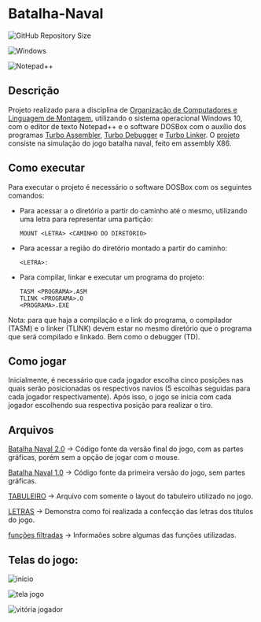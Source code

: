 # Batalha-Naval

![GitHub Repository Size](https://img.shields.io/github/repo-size/h-ssiqueira/Batalha-Naval?label=Repository%20Size&style=for-the-badge)

![Windows](https://img.shields.io/badge/Windows-0078D6?style=for-the-badge&logo=windows&logoColor=white)

![Notepad++](https://img.shields.io/badge/Notepad++-90E59A.svg?style=for-the-badge&logo=notepad%2B%2B&logoColor=black)

## Descrição
Projeto realizado para a disciplina de [Organização de Computadores e Linguagem de Montagem](https://github.com/h-ssiqueira/ProgramsCOLLEGE#OCLM), utilizando o sistema operacional Windows 10, com o editor de texto Notepad++ e o software DOSBox com o auxílio dos programas [Turbo Assembler](TASM.EXE), [Turbo Debugger](TD.EXE) e [Turbo Linker](TLINK.EXE). O [projeto](LOC-Projeto.pdf) consiste na simulação do jogo batalha naval, feito em assembly X86.

## Como executar
Para executar o projeto é necessário o software DOSBox com os seguintes comandos:

* Para acessar a o diretório a partir do caminho até o mesmo, utilizando uma letra para representar uma partição:
	```
	MOUNT <LETRA> <CAMINHO DO DIRETÓRIO>
	```
* Para acessar a região do diretório montado a partir do caminho:
	```
	<LETRA>:
	```
* Para compilar, linkar e executar um programa do projeto:
	```
	TASM <PROGRAMA>.ASM
	TLINK <PROGRAMA>.O
	<PROGRAMA>.EXE
	```

Nota: para que haja a compilação e o link do programa, o compilador (TASM) e o linker (TLINK) devem estar no mesmo diretório que o programa que será compilado e linkado. Bem como o debugger (TD).

## Como jogar
Inicialmente, é necessário que cada jogador escolha cinco posições nas quais serão posicionadas os respectivos navios (5 escolhas seguidas para cada jogador respectivamente). Após isso, o jogo se inicia com cada jogador escolhendo sua respectiva posição para realizar o tiro.

## Arquivos

[Batalha Naval 2.0](Batalha%20Naval%202.0.asm) -> Código fonte da versão final do jogo, com as partes gráficas, porém sem a opção de jogar com o mouse.

[Batalha Naval 1.0](Batalha%20Naval%201.0.asm) -> Código fonte da primeira versão do jogo, sem partes gráficas.

[TABULEIRO](TABULEIRO.ASM) -> Arquivo com somente o layout do tabuleiro utilizado no jogo.

[LETRAS](LETRAS.docx) -> Demonstra como foi realizada a confecção das letras dos títulos do jogo.

[funções filtradas](funções%20filtradas.docx) -> Informaões sobre algumas das funções utilizadas.

 ## Telas do jogo:

![início](inicio.png)

![tela jogo](tela%20jogo.png)

![vitória jogador](vitoria%20jogador.png)
